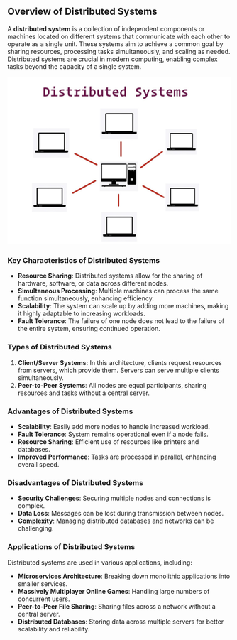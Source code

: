 ## Overview of Distributed Systems

A **distributed system** is a collection of independent components or machines located on different systems that communicate with each other to operate as a single unit. These systems aim to achieve a common goal by sharing resources, processing tasks simultaneously, and scaling as needed. Distributed systems are crucial in modern computing, enabling complex tasks beyond the capacity of a single system.

![distributed system](image.png)

### Key Characteristics of Distributed Systems

- **Resource Sharing**: Distributed systems allow for the sharing of hardware, software, or data across different nodes.
- **Simultaneous Processing**: Multiple machines can process the same function simultaneously, enhancing efficiency.
- **Scalability**: The system can scale up by adding more machines, making it highly adaptable to increasing workloads.
- **Fault Tolerance**: The failure of one node does not lead to the failure of the entire system, ensuring continued operation.

### Types of Distributed Systems

1. **Client/Server Systems**: In this architecture, clients request resources from servers, which provide them. Servers can serve multiple clients simultaneously.
2. **Peer-to-Peer Systems**: All nodes are equal participants, sharing resources and tasks without a central server.

### Advantages of Distributed Systems

- **Scalability**: Easily add more nodes to handle increased workload.
- **Fault Tolerance**: System remains operational even if a node fails.
- **Resource Sharing**: Efficient use of resources like printers and databases.
- **Improved Performance**: Tasks are processed in parallel, enhancing overall speed.

### Disadvantages of Distributed Systems

- **Security Challenges**: Securing multiple nodes and connections is complex.
- **Data Loss**: Messages can be lost during transmission between nodes.
- **Complexity**: Managing distributed databases and networks can be challenging.

### Applications of Distributed Systems

Distributed systems are used in various applications, including:

- **Microservices Architecture**: Breaking down monolithic applications into smaller services.
- **Massively Multiplayer Online Games**: Handling large numbers of concurrent users.
- **Peer-to-Peer File Sharing**: Sharing files across a network without a central server.
- **Distributed Databases**: Storing data across multiple servers for better scalability and reliability.
